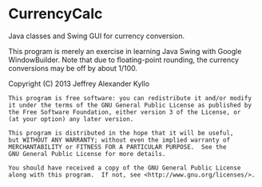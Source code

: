 CurrencyCalc
============

Java classes and Swing GUI for currency conversion.

This program is merely an exercise in learning Java Swing with Google WindowBuilder.
Note that due to floating-point rounding, the currency conversions may be off by about 1/100.

Copyright (C) 2013  Jeffrey Alexander Kyllo

    This program is free software: you can redistribute it and/or modify
    it under the terms of the GNU General Public License as published by
    the Free Software Foundation, either version 3 of the License, or
    (at your option) any later version.

    This program is distributed in the hope that it will be useful,
    but WITHOUT ANY WARRANTY; without even the implied warranty of
    MERCHANTABILITY or FITNESS FOR A PARTICULAR PURPOSE.  See the
    GNU General Public License for more details.

    You should have received a copy of the GNU General Public License
    along with this program.  If not, see <http://www.gnu.org/licenses/>.
